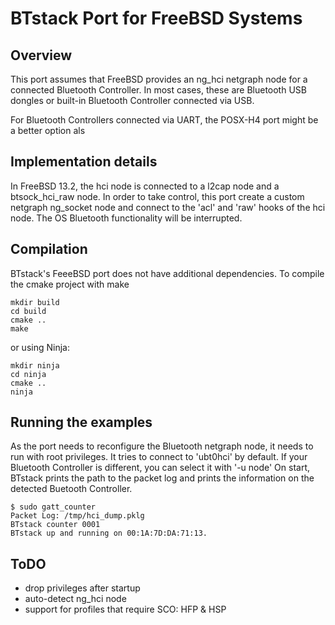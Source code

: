 # BTstack Port for FreeBSD Systems

## Overview
This port assumes that FreeBSD provides an ng_hci netgraph node for a connected Bluetooth Controller. 
In most cases, these are Bluetooth USB dongles or built-in Bluetooth Controller connected via USB.

For Bluetooth Controllers connected via UART, the POSX-H4 port might be a better option als 

## Implementation details
In FreeBSD 13.2, the hci node is connected to a l2cap node and a btsock_hci_raw node. In order to take control, this 
port create a custom netgraph ng_socket node and connect to the 'acl' and 'raw' hooks of the hci node. The OS Bluetooth
functionality will be interrupted.

## Compilation

BTstack's FeeeBSD port does not have additional dependencies. To compile the cmake project with make

    mkdir build
    cd build
    cmake ..
    make

or using Ninja:

    mkdir ninja
    cd ninja
    cmake ..
    ninja

## Running the examples

As the port needs to reconfigure the Bluetooth netgraph node, it needs to run with root privileges.
It tries to connect to 'ubt0hci' by default. If your Bluetooth Controller is different, you can select it with '-u node'
On start, BTstack prints the path to the packet log and prints the information on the detected Buetooth Controller.

	$ sudo gatt_counter
	Packet Log: /tmp/hci_dump.pklg
	BTstack counter 0001
	BTstack up and running on 00:1A:7D:DA:71:13.

## ToDO
- drop privileges after startup
- auto-detect ng_hci node
- support for profiles that require SCO: HFP & HSP
